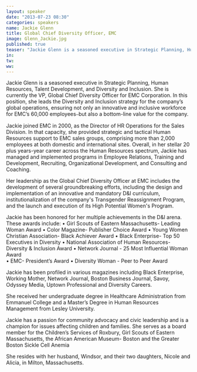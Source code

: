 ```yaml
---
layout: speaker
date: "2013-07-23 08:30"
categories: speakers
name: Jackie Glenn
title: Global Chief Diversity Officer, EMC
image: Glenn_Jackie.jpg
published: true
teaser: "Jackie Glenn is a seasoned executive in Strategic Planning, Human Resources, Talent Development, and Diversity and Inclusion.  She is currently the VP, Global Chief Diversity Officer for EMC Corporation."
in:
tw:
ww: 
---
```

Jackie Glenn is a seasoned executive in Strategic Planning, Human Resources, Talent Development, and Diversity and Inclusion.  She is currently the VP, Global Chief Diversity Officer for EMC Corporation.  In this position, she leads the Diversity and Inclusion strategy for the company’s global operations, ensuring not only an innovative and inclusive workforce for EMC’s 60,000 employees⎯but also a bottom-line value for the company.

Jackie joined EMC in 2000, as the Director of HR Operations for the Sales Division. In that capacity, she provided strategic and tactical Human Resources support to EMC sales groups, comprising more than 2,000 employees at both domestic and international sites. Overall, in her stellar 20 plus years-year career across the Human Resources spectrum, Jackie has managed and implemented programs in Employee Relations, Training and Development, Recruiting, Organizational Development, and Consulting and Coaching. 

Her leadership as the Global Chief Diversity Officer at EMC includes the development of several groundbreaking efforts, including the design and implementation of an innovative and mandatory D&I curriculum, institutionalization of the company's Transgender Reassignment Program, and the launch and execution of its High Potential Women's Program.

Jackie has been honored for her multiple achievements in the D&I arena. These awards include:
• Girl Scouts of Eastern Massachusetts- Leading Woman Award 
• Color Magazine- Publisher Choice Award
• Young Women Christian Association- Black Achiever Award 
• Black Enterprise- Top 50 Executives in Diversity
• National Association of Human Resources- Diversity & Inclusion Award
• Network Journal - 25 Most Influential Woman Award   
• EMC- President’s Award
• Diversity Woman - Peer to Peer Award  

Jackie has been profiled in various magazines including Black Enterprise, Working Mother, Network Journal, Boston Business Journal, Savoy, Odyssey Media, Uptown Professional and Diversity Careers. 

She received her undergraduate degree in Healthcare Administration from Emmanuel College and a Master’s Degree in Human Resources Management from Lesley University.  

Jackie has a passion for community advocacy and civic leadership and is a champion for issues affecting children and families.  She serves as a board member for the Children’s Services of Roxbury, Girl Scouts of Eastern Massachusetts, the African American Museum- Boston and the Greater Boston Sickle Cell Anemia

She resides with her husband, Windsor, and their two daughters, Nicole and Alicia, in Milton, Massachusetts.
